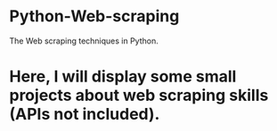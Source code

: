 # Python-Web-scraping
The Web scraping techniques in Python.

# Here, I will display some small projects about web scraping skills (APIs not included).

